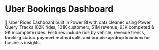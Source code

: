 # Uber Bookings Dashboard
🚖 Uber Rides Dashboard built in Power BI with data cleaned using Power Query. Tracks 102K rides, 101K customers, 51M revenue, 93K completed & 9K incomplete rides. Features include ride by vehicle, revenue trends, booking status, payment method split, and top pickup/drop locations for business insights.

